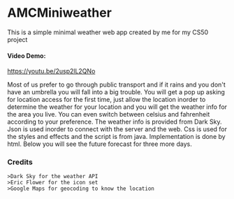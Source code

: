 # AMCMiniweather
This is a simple minimal weather web app created by me for my CS50 project
#### Video Demo:
https://youtu.be/2usp2lL2QNo

Most of us prefer to go through public transport and if it rains and you don't have an umbrella you will fall into a big trouble.
You will get a pop up asking for location access for the first time, just allow the location inorder to determine the weather for your location and you will get the weather info for the area you live.
You can even switch between celsius and fahrenheit according to your preference. The weather info is provided from Dark Sky.
Json is used inorder to connect with the server and the web. Css is used for the styles and effects and the script is from java. Implementation is done by html.
Below you will see the future forecast for three more days.

### Credits
    >Dark Sky for the weather API
    >Eric Flower for the icon set
    >Google Maps for geocoding to know the location
